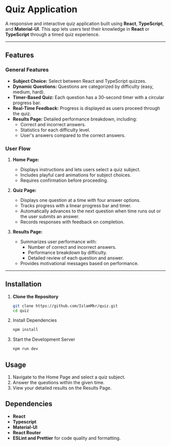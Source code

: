 # Quiz Application

A responsive and interactive quiz application built using **React**, **TypeScript**, and **Material-UI**. This app lets users test their knowledge in **React** or **TypeScript** through a timed quiz experience.

---

## Features

### General Features

- **Subject Choice:** Select between React and TypeScript quizzes.
- **Dynamic Questions:** Questions are categorized by difficulty (easy, medium, hard).
- **Timer-Based Quiz:** Each question has a 30-second timer with a circular progress bar.
- **Real-Time Feedback:** Progress is displayed as users proceed through the quiz.
- **Results Page:** Detailed performance breakdown, including:
  - Correct and incorrect answers.
  - Statistics for each difficulty level.
  - User's answers compared to the correct answers.

### User Flow

1. **Home Page:**

   - Displays instructions and lets users select a quiz subject.
   - Includes playful card animations for subject choices.
   - Requires confirmation before proceeding.

2. **Quiz Page:**

   - Displays one question at a time with four answer options.
   - Tracks progress with a linear progress bar and timer.
   - Automatically advances to the next question when time runs out or the user submits an answer.
   - Records responses with feedback on completion.

3. **Results Page:**
   - Summarizes user performance with:
     - Number of correct and incorrect answers.
     - Performance breakdown by difficulty.
     - Detailed review of each question and answer.
   - Provides motivational messages based on performance.

---

## Installation

1. **Clone the Repository**

   ```bash
   git clone https://github.com/IslamMkr/quiz.git
   cd quiz
   ```

2. Install Dependencies

   ```bash
   npm install
   ```

3. Start the Development Server
   ```bash
   npm run dev
   ```

## Usage

1. Navigate to the Home Page and select a quiz subject.
2. Answer the questions within the given time.
3. View your detailed results on the Results Page.

## Dependencies

- **React**
- **Typescript**
- **Material-UI**
- **React Router**
- **ESLint and Prettier** for code quality and formatting.
